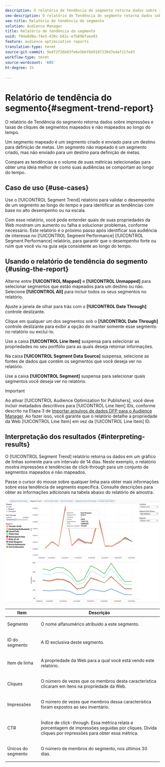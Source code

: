 ```yaml
---
description: O relatório de Tendência do segmento retorna dados sobre impressões e taxas de cliques de segmentos mapeados e não mapeados ao longo do tempo. Um segmento mapeado é um segmento criado e enviado para um destino para definição de metas. Um segmento não mapeado é um segmento criado, mas não enviado para um destino para definição de metas. Compare as tendências e o volume de suas métricas selecionadas para obter uma ideia melhor de como suas audiências se comportam ao longo do tempo.
seo-description: O relatório de Tendência do segmento retorna dados sobre impressões e taxas de cliques de segmentos mapeados e não mapeados ao longo do tempo. Um segmento mapeado é um segmento criado e enviado para um destino para definição de metas. Um segmento não mapeado é um segmento criado, mas não enviado para um destino para definição de metas. Compare as tendências e o volume de suas métricas selecionadas para obter uma ideia melhor de como suas audiências se comportam ao longo do tempo.
seo-title: Relatório de tendência do segmento
solution: Audience Manager
title: Relatório de tendência do segmento
uuid: f84e8d0a-74e5-430c-b61c-efb696faee93
feature: audience optimization reports
translation-type: tm+mt
source-git-commit: 9e4f2f26b83fe6e5b6f669107239d7edaf11fed3
workflow-type: tm+mt
source-wordcount: '605'
ht-degree: 1%

---
```



# Relatório de tendência do segmento{#segment-trend-report}

O relatório de Tendência do segmento retorna dados sobre impressões e taxas de cliques de segmentos mapeados e não mapeados ao longo do tempo.

Um segmento mapeado é um segmento criado e enviado para um destino para definição de metas. Um segmento não mapeado é um segmento criado, mas não enviado para um destino para definição de metas.

Compare as tendências e o volume de suas métricas selecionadas para obter uma ideia melhor de como suas audiências se comportam ao longo do tempo.

## Caso de uso {#use-cases}

Use o [!UICONTROL Segment Trend] relatório para validar o desempenho de um segmento ao longo do tempo e para identificar as tendências com base no alto desempenho ou na escala.

Com esse relatório, você pode entender quais de suas propriedades da Web mostram um aumento ou falha e solucionar problemas, conforme necessário. Este relatório é o próximo passo após identificar sua audiência de interesse no [!UICONTROL Segment Performance] [!UICONTROL Segment Performance] relatório, para garantir que o desempenho forte ou ruim que você viu na guia seja consistente ao longo do tempo.

## Usando o relatório de tendência do segmento {#using-the-report}

Alterne entre **[!UICONTROL Mapped]** e **[!UICONTROL Unmapped]** para selecionar segmentos que estão mapeados para um destino ou não. Selecione **[!UICONTROL All]** para incluir todos os seus segmentos no relatório.

Ajuste a janela de olhar para trás com o **[!UICONTROL Date Through]** controle deslizante.

Clique em qualquer um dos segmentos sob o **[!UICONTROL Date Through]** controle deslizante para exibir a opção de manter somente esse segmento no relatório ou excluí-lo.

Use a caixa **[!UICONTROL Line Item]** suspensa para selecionar as propriedades no seu portfólio para as quais deseja retornar informações.

Na caixa **[!UICONTROL Segment Data Source]** suspensa, selecione as fontes de dados que contêm os segmentos que você deseja ver no relatório.

Use a caixa **[!UICONTROL Segment]** suspensa para selecionar quais segmentos você deseja ver no relatório.

>[!IMPORTANT]
>
>Ao ativar [!UICONTROL Audience Optimization for Publishers], você deve incluir metadados descritivos para [!UICONTROL Line Item] IDs, conforme descrito na Etapa 3 de [Importar arquivos de dados DFP para o Audience Manager](../../../reporting/audience-optimization-reports/aor-publishers/import-dfp.md). Ao fazer isso, você garante que o relatório detalhe a propriedade da Web [!UICONTROL Line Item] em vez da [!UICONTROL Line Item] ID.

## Interpretação dos resultados {#interpreting-results}

O [!UICONTROL Segment Trend] relatório retorna os dados em um gráfico de linhas somente para um intervalo de 14 dias. Neste exemplo, o relatório mostra impressões e tendências de click-through para um conjunto de segmentos mapeados e não mapeados.

Passe o cursor do mouse sobre qualquer linha para obter mais informações sobre essa tendência de segmento específica. Consulte descrições para obter as informações adicionais na tabela abaixo do relatório de amostra.

![](assets/publisher_segment_trend.png)

<table id="table_AFE2540583C34835B04584693ADFD26A"> 
 <thead> 
  <tr> 
   <th colname="col1" class="entry"> Item </th> 
   <th colname="col2" class="entry"> Descrição </th> 
  </tr>
 </thead>
 <tbody> 
  <tr> 
   <td colname="col1"> <p><span class="wintitle"> Segmento</span> </p> </td> 
   <td colname="col2"> <p>O nome alfanumérico atribuído a este segmento. </p> </td> 
  </tr> 
  <tr> 
   <td colname="col1"> <p><span class="wintitle"> ID do segmento</span> </p> </td> 
   <td colname="col2"> <p>A ID exclusiva deste segmento. </p> </td> 
  </tr> 
  <tr> 
   <td colname="col1"> <p><span class="wintitle"> Item de linha</span> </p> </td> 
   <td colname="col2"> <p>A propriedade da Web para a qual você está vendo este relatório. </p> </td> 
  </tr> 
  <tr> 
   <td colname="col1"> <p><span class="wintitle"> Cliques</span> </p> </td> 
   <td colname="col2"> <p>O número de vezes que os membros desta característica clicaram em itens na propriedade da Web. </p> </td> 
  </tr> 
  <tr> 
   <td colname="col1"> <p><span class="wintitle"> Impressões</span> </p> </td> 
   <td colname="col2"> <p>O número de vezes que membros dessa característica foram expostos ao seu inventário. </p> </td> 
  </tr> 
  <tr> 
   <td colname="col1"> <p><span class="wintitle"> CTR</span> </p> </td> 
   <td colname="col2"> <p>Índice de click-through. Essa métrica relata a porcentagem de impressões seguidas por cliques. Divida cliques por impressões para obter essa métrica. </p> </td> 
  </tr> 
  <tr> 
   <td colname="col1"> <p><span class="wintitle"> Únicos do segmento</span> </p> </td> 
   <td colname="col2"> <p>O número de membros do segmento, nos últimos 30 dias. </p> </td> 
  </tr> 
 </tbody> 
</table>
